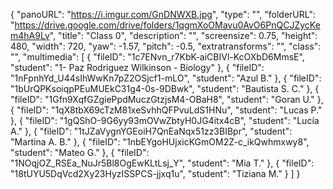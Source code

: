 {
      "panoURL": "https://i.imgur.com/GnDNWXB.jpg",
      "type": "",
      "folderURL": "https://drive.google.com/drive/folders/1qgmXoOMavu0AvO6PnQCJZycKem4hA9Lv",
      "title": "Class 0",
      "description": "",
      "screensize": 0.75,
      "height": 480,
      "width": 720,
      "yaw": -1.57,
      "pitch": -0.5,
      "extratransforms": "",
      "class": "",
      "multimedia": [
         {
            "fileID": "1c7ENvn_r7KbK-aiCBIVl-KcOXbD6MmsE",
            "student": "1- Paz Rodriguez Wilkinson - Biology"
         },
         {
            "fileID": "1nFpnhYd_U44sIhWwKn7pZ2OSjcf1-mLO",
            "student": "Azul B."
         },
         {
            "fileID": "1bUrQPKsoiqpPEuMUEkC31g4-0s-9DBwk",
            "student": "Bautista S. C."
         },
         {
            "fileID": "1Gfn9XqfGZgiePpdMuczGtzjsM4-OBaH8",
            "student": "Goran U."
         },
         {
            "fileID": "1qX8tbX69cTzM81xeSvhhQFPvuLdS1HNu",
            "student": "Lucas P."
         },
         {
            "fileID": "1gQShO-9G6yy93mOVwZbtyH0JG4itx4cB",
            "student": "Lucía A."
         },
         {
            "fileID": "1tJZaVygnYGEoiH7QnEaNqx51zz3BIBpr",
            "student": "Martina A. B."
         },
         {
            "fileID": "1nbEYgoHUjxicKGmOM2Z-c_ikQwhmxwy8",
            "student": "Mateo G."
         },
         {
            "fileID": "1NOqjOZ_RSEa_NuJr5Bl8OgEwKLtLsj_Y",
            "student": "Mia T."
         },
         {
            "fileID": "18tUYU5DqVcd2Xy23HyzISSPCS-jjxq1u",
            "student": "Tiziana M."
         }
      ]
   }
